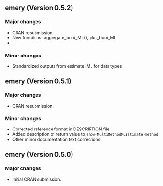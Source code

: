 
## emery (Version 0.5.2)

### Major changes

- CRAN resubmission.
- New functions: aggregate_boot_ML(), plot_boot_ML
- 

### Minor changes

- Standardized outputs from estimate_ML for data types


## emery (Version 0.5.1)

### Major changes

- CRAN resubmission.

### Minor changes

- Corrected reference format in DESCRIPTION file
- Added description of return value to `show-MultiMethodMLEstimate-method`
- Other minor documentation text corrections


## emery (Version 0.5.0)

### Major changes

- Initial CRAN submission.

